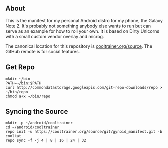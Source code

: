 About
---------------------------------------
This is the manifest for my personal Android distro for my phone, the Galaxy Note 2. It's probably not something anybody else wants to run but can serve as an example for how to roll your own. It is based on Dirty Unicorns with a small custom vendor overlay and microg.

The canonical location for this repository is [cooltrainer.org/source](https://cooltrainer.org/source/). The GitHub remote is for social features.

Get Repo
---------------------------------------

    mkdir ~/bin
    PATH=~/bin:$PATH
    curl http://commondatastorage.googleapis.com/git-repo-downloads/repo > ~/bin/repo
    chmod a+x ~/bin/repo

Syncing the Source
---------------------------------------

    mkdir -p ~/android/cooltrainer
    cd ~/android/cooltrainer
    repo init -u https://cooltrainer.org/source/git/gynoid_manifest.git -b coolkat
    repo sync -f -j 4 | 8 | 16 | 24 | 32

